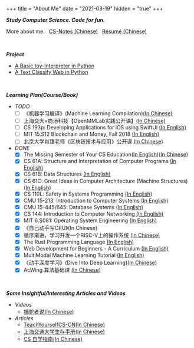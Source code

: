 +++
title = "About Me"
date = "2021-03-19"
hidden = "true"
+++

***Study Computer Science. Code for fun.***

More about me. &nbsp;
[CS-Notes (Chinese)](https://github.com/ZonePG/cs-notes) &nbsp;
[Résumé (Chinese)](/files/MyResume_cn.pdf)
<!-- [Blog (Chinese)]({{< ref "/posts" >}} "Blog (Chinese)") &nbsp; -->

<br/>

***Project***
- [A Basic toy-Interpreter in Python](https://github.com/ZonePG/impl-basic-toy)
- [A Text Classify Web in Python](https://github.com/ZonePG/TextClassify)

<br>

***Learning Plan(Course/Book)***
- *TODO*
  - [ ] 《机器学习编译》(Machine Learning Compilation)[(In Chinese)](https://mlc.ai/summer22-zh/)
  - [ ] 上海交大×商汤科技【OpenMMLab实践公开课】[(In Chinese)](https://open-mmlab.github.io/OpenMMLabCourse/lecture_sjtu.html)
  - [ ] CS 193p: Developing Applications for iOS using SwiftUI [(In English)](https://cs193p.sites.stanford.edu/)
  - [ ] MIT 15.S12 Blockchain and Money, Fall 2018 [(In English)](https://legacyopenlibrary.org/mit-15-s12-blockchain-and-money-fall-2018/)
  - [ ] 北京大学肖臻老师《区块链技术与应用》公开课 [(In Chinese)](http://zhenxiao.com/blockchain/)

- *DONE*
  - [x] The Missing Semester of Your CS Education([In English](https://missing.csail.mit.edu/))([In Chinese](https://missing-semester-cn.github.io/))
  - [x] CS 61A: Structure and Interpretation of Computer Programs [(In English)](https://github.com/ZonePG/CS61A)
  - [x] CS 61B: Data Structures [(In English)](https://github.com/ZonePG/CS61B)
  - [x] CS 61C: Great Ideas in Computer Architecture (Machine Structures) [(In English)](https://github.com/ZonePG/CS61C)
  - [x] CS 110L: Safety in Systems Programming [(In English)](https://github.com/ZonePG/CS110L)
  - [x] CMU 15-213: Introduction to Computer Systems [(In English)](https://www.cs.cmu.edu/~213/)
  - [x] CMU 15-445/645: Database Systems [(In English)](https://15445.courses.cs.cmu.edu/fall2019/schedule.html)
  - [x] CS 144: Introduction to Computer Networking [(In English)](https://cs144.github.io/)
  - [x] MIT 6.S081: Operating System Engineering [(In English)](https://github.com/ZonePG/MIT6.S081)
  - [x] 《自己动手写CPU》(In Chinese)
  - [x] 循序渐进，学习开发一个RISC-V上的操作系统 [(In Chinese)](https://www.bilibili.com/video/BV1Q5411w7z5?p=1&spm_id_from=333.788.b_6d756c74695f70616765.1)
  - [x] The Rust Programming Language [(In English)](https://doc.rust-lang.org/book/title-page.html)
  - [x] Web Development for Beginners - A Curriculum [(In English)](https://github.com/microsoft/Web-Dev-For-Beginners)
  - [x] MultiModal Machine Learning Tutorial [(In English)](https://cmu-multicomp-lab.github.io/mmml-tutorial/schedule/)
  - [x] 《动手深度学习》(Dive Into Deep Learning)[(In Chinese)](https://zh.d2l.ai/index.html)
  - [x] AcWing 算法基础课 [(In Chinese)](https://www.acwing.com/activity/content/introduction/11/)

<br/>

***Some Insightful/Interesting Articles and Videos***
- *Videos*
  - [捕蛇者说(In Chinese)](https://pythonhunter.org/)
- *Articles*
  - [TeachYourselfCS-CN(In Chinese)](https://github.com/keithnull/TeachYourselfCS-CN/blob/master/TeachYourselfCS-CN.md)
  - [上海交通大学生存手册(In Chinese)](https://survivesjtu.gitbook.io/survivesjtumanual/)
  - [CS 自学指南(In Chinese)](https://csdiy.wiki/)